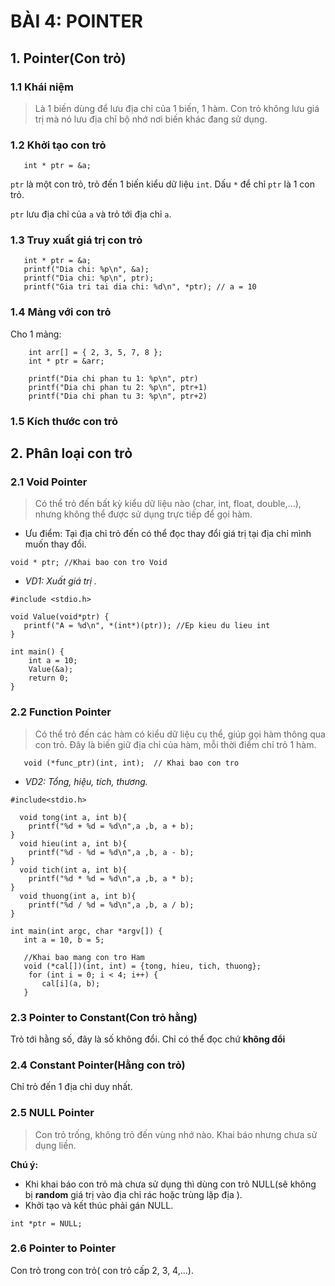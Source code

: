 # BÀI 4: POINTER

## 1. Pointer(Con trỏ)

### 1.1 Khái niệm
   >Là 1 biến dùng để lưu địa chỉ của 1 biến, 1 hàm. Con trỏ không lưu giá trị mà nó lưu địa chỉ bộ nhớ nơi biến khác đang sử dụng.

### 1.2 Khởi tạo con trỏ

```int a = 10;
   int * ptr = &a;  
```
   `ptr` là một con trỏ, trỏ đến 1 biến kiểu dữ liệu `int`. Dấu `*` để chỉ `ptr` là 1 con trỏ.
   
   `ptr` lưu địa chỉ của `a` và trỏ tới địa chỉ `a`.
   
### 1.3 Truy xuất giá trị con trỏ

```int a = 10;
   int * ptr = &a;
   printf("Dia chi: %p\n", &a); 
   printf("Dia chi: %p\n", ptr);
   printf("Gia tri tai dia chi: %d\n", *ptr); // a = 10
```

### 1.4 Mảng với con trỏ

Cho 1 mảng:

```
    int arr[] = { 2, 3, 5, 7, 8 };
    int * ptr = &arr;

    printf("Dia chi phan tu 1: %p\n", ptr) 
    printf("Dia chi phan tu 2: %p\n", ptr+1) 
    printf("Dia chi phan tu 3: %p\n", ptr+2) 
```
### 1.5 Kích thước con trỏ

## 2. Phân loại con trỏ

### 2.1 Void Pointer
   >Có thể trỏ đến bất kỳ kiểu dữ liệu nào (char, int, float, double,...), nhưng không thể được sử dụng trực tiếp để gọi hàm.
   - Ưu điểm: Tại địa chỉ trỏ đến có thể đọc thay đổi giá trị tại địa chỉ mình muốn thay đổi.

```
void * ptr; //Khai bao con tro Void
```
- _VD1: Xuất giá trị ._

```
#include <stdio.h>

void Value(void*ptr) {
   printf("A = %d\n", *(int*)(ptr)); //Ep kieu du lieu int
}

int main() {
    int a = 10;
    Value(&a);
    return 0;
}
```

### 2.2 Function Pointer
>Có thể trỏ đến các hàm có kiểu dữ liệu cụ thể, giúp gọi hàm thông qua con trỏ.
>Đây là biến giữ địa chỉ của hàm, mỗi thời điểm chỉ trỏ 1 hàm.
   
```
   void (*func_ptr)(int, int);  // Khai bao con tro 
```

- _VD2: Tổng, hiệu, tích, thương._

```
#include<stdio.h>

  void tong(int a, int b){
    printf("%d + %d = %d\n",a ,b, a + b); 
}
  void hieu(int a, int b){
    printf("%d - %d = %d\n",a ,b, a - b); 
}
  void tich(int a, int b){
    printf("%d * %d = %d\n",a ,b, a * b); 
}
  void thuong(int a, int b){
    printf("%d / %d = %d\n",a ,b, a / b); 
}

int main(int argc, char *argv[]) {
   int a = 10, b = 5;

   //Khai bao mang con tro Ham
   void (*cal[])(int, int) = {tong, hieu, tich, thuong};
    for (int i = 0; i < 4; i++) {
       cal[i](a, b);
   }     
```


   
### 2.3 Pointer to Constant(Con trỏ hằng)
   Trỏ tới hằng số, đây là số không đổi. Chỉ có thể đọc chứ **không đổi**  
   
### 2.4 Constant Pointer(Hằng con trỏ)
   Chỉ trỏ đến 1 địa chỉ duy nhất.
   
### 2.5 NULL Pointer
>Con trỏ trống, không trỏ đến vùng nhớ nào.
>Khai báo nhưng chưa sử dụng liền.

**Chú ý:** 
- Khi khai báo con trỏ mà chưa sử dụng thì dùng con trỏ NULL(sẽ không bị **random** giá trị vào địa chỉ rác hoặc trùng lặp địa ).
- Khởi tạo và kết thúc phải gán NULL.

```
int *ptr = NULL;
```
   
### 2.6 Pointer to Pointer
   Con trỏ trong con trỏ( con trỏ cấp 2, 3, 4,...).

















   
